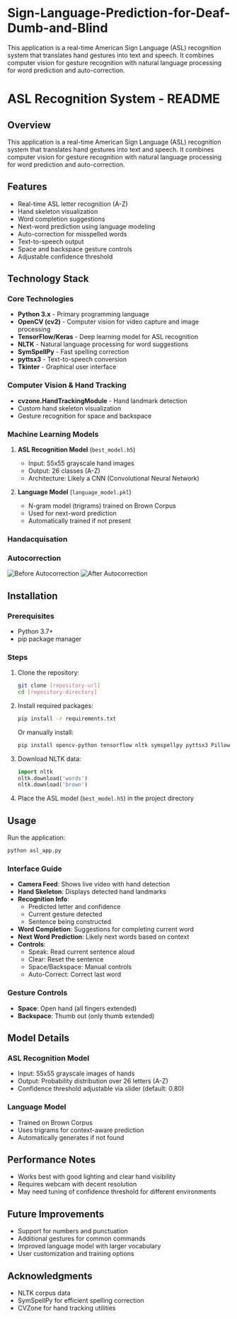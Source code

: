 # Sign-Language-Prediction-for-Deaf-Dumb-and-Blind
This application is a real-time American Sign Language (ASL) recognition system that translates hand gestures into text and speech. It combines computer vision for gesture recognition with natural language processing for word prediction and auto-correction.
# ASL Recognition System - README

## Overview
This application is a real-time American Sign Language (ASL) recognition system that translates hand gestures into text and speech. It combines computer vision for gesture recognition with natural language processing for word prediction and auto-correction.

## Features
- Real-time ASL letter recognition (A-Z)
- Hand skeleton visualization
- Word completion suggestions
- Next-word prediction using language modeling
- Auto-correction for misspelled words
- Text-to-speech output
- Space and backspace gesture controls
- Adjustable confidence threshold

## Technology Stack

### Core Technologies
- **Python 3.x** - Primary programming language
- **OpenCV (cv2)** - Computer vision for video capture and image processing
- **TensorFlow/Keras** - Deep learning model for ASL recognition
- **NLTK** - Natural language processing for word suggestions
- **SymSpellPy** - Fast spelling correction
- **pyttsx3** - Text-to-speech conversion
- **Tkinter** - Graphical user interface

### Computer Vision & Hand Tracking
- **cvzone.HandTrackingModule** - Hand landmark detection
- Custom hand skeleton visualization
- Gesture recognition for space and backspace

### Machine Learning Models
1. **ASL Recognition Model** (`best_model.h5`)
   - Input: 55x55 grayscale hand images
   - Output: 26 classes (A-Z)
   - Architecture: Likely a CNN (Convolutional Neural Network)

2. **Language Model** (`language_model.pkl`)
   - N-gram model (trigrams) trained on Brown Corpus
   - Used for next-word prediction
   - Automatically trained if not present

### Handacquisation


  
### Autocorrection
![Before Autocorrection](path/to/Before.png)
![After Autocorrection](path/to/After.png)

## Installation

### Prerequisites
- Python 3.7+
- pip package manager

### Steps
1. Clone the repository:
   ```bash
   git clone [repository-url]
   cd [repository-directory]
   ```

2. Install required packages:
   ```bash
   pip install -r requirements.txt
   ```

   Or manually install:
   ```bash
   pip install opencv-python tensorflow nltk symspellpy pyttsx3 Pillow
   ```

3. Download NLTK data:
   ```python
   import nltk
   nltk.download('words')
   nltk.download('brown')
   ```

4. Place the ASL model (`best_model.h5`) in the project directory

## Usage
Run the application:
```bash
python asl_app.py
```


### Interface Guide
- **Camera Feed**: Shows live video with hand detection
- **Hand Skeleton**: Displays detected hand landmarks
- **Recognition Info**:
  - Predicted letter and confidence
  - Current gesture detected
  - Sentence being constructed
- **Word Completion**: Suggestions for completing current word
- **Next Word Prediction**: Likely next words based on context
- **Controls**:
  - Speak: Read current sentence aloud
  - Clear: Reset the sentence
  - Space/Backspace: Manual controls
  - Auto-Correct: Correct last word

### Gesture Controls
- **Space**: Open hand (all fingers extended)
- **Backspace**: Thumb out (only thumb extended)

## Model Details

### ASL Recognition Model
- Input: 55x55 grayscale images of hands
- Output: Probability distribution over 26 letters (A-Z)
- Confidence threshold adjustable via slider (default: 0.80)

### Language Model
- Trained on Brown Corpus
- Uses trigrams for context-aware prediction
- Automatically generates if not found

## Performance Notes
- Works best with good lighting and clear hand visibility
- Requires webcam with decent resolution
- May need tuning of confidence threshold for different environments

## Future Improvements
- Support for numbers and punctuation
- Additional gestures for common commands
- Improved language model with larger vocabulary
- User customization and training options

## Acknowledgments
- NLTK corpus data
- SymSpellPy for efficient spelling correction
- CVZone for hand tracking utilities
